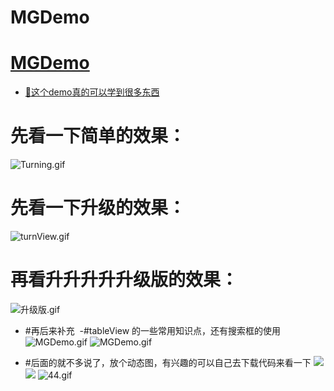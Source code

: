 # MGDemo

# [MGDemo](http://www.jianshu.com/p/6decbc69c197)
- [👀这个demo真的可以学到很多东西](http://www.jianshu.com/p/6decbc69c197)


# 先看一下简单的效果：
![Turning.gif](http://upload-images.jianshu.io/upload_images/1429890-9bb3a460954e0b33.gif?imageMogr2/auto-orient/strip)

# 先看一下升级的效果：
![turnView.gif](http://upload-images.jianshu.io/upload_images/1429890-0dda327c853ef590.gif?imageMogr2/auto-orient/strip)

# 再看升升升升升级版的效果：
![升级版.gif](http://upload-images.jianshu.io/upload_images/1429890-7bae8c691794d2ca.gif?imageMogr2/auto-orient/strip)


- #再后来补充
  -#tableView 的一些常用知识点，还有搜索框的使用
![MGDemo.gif](http://upload-images.jianshu.io/upload_images/1429890-6f56391e07bceb4d.gif?imageMogr2/auto-orient/strip)
![MGDemo.gif](http://upload-images.jianshu.io/upload_images/1429890-a29772a16c575d79.gif?imageMogr2/auto-orient/strip)


- #后面的就不多说了，放个动态图，有兴趣的可以自己去下载代码来看一下
![](http://upload-images.jianshu.io/upload_images/1429890-28eeb1ad380dc5f7.gif?imageMogr2/auto-orient/strip)
![](http://upload-images.jianshu.io/upload_images/1429890-682e018bfebce380.gif?imageMogr2/auto-orient/strip)
![44.gif](http://upload-images.jianshu.io/upload_images/1429890-17ea0c494a945d7d.gif?imageMogr2/auto-orient/strip)
